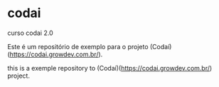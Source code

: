 # codai
 curso codai 2.0
 
 Este é um repositório de exemplo para o projeto (Codaí) (https://codai.growdev.com.br/).
 
 this is a exemple repository to (Codaí)(https://codai.growdev.com.br/) project.
